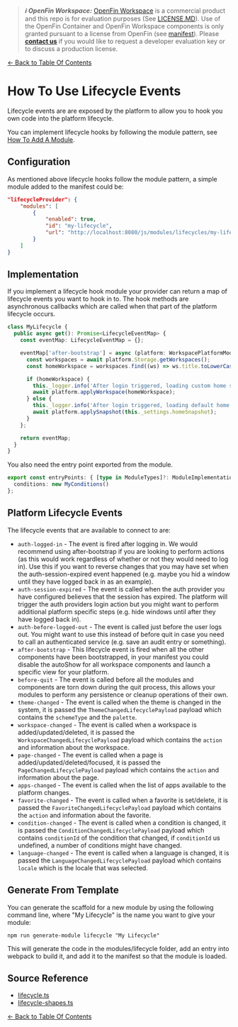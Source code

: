 > **_:information_source: OpenFin Workspace:_** [OpenFin Workspace](https://www.openfin.co/workspace/) is a commercial product and this repo is for evaluation purposes (See [LICENSE.MD](../LICENSE.MD)). Use of the OpenFin Container and OpenFin Workspace components is only granted pursuant to a license from OpenFin (see [manifest](../public/manifest.fin.json)). Please [**contact us**](https://www.openfin.co/workspace/poc/) if you would like to request a developer evaluation key or to discuss a production license.

[<- Back to Table Of Contents](../README.md)

# How To Use Lifecycle Events

Lifecycle events are are exposed by the platform to allow you to hook you own code into the platform lifecycle.

You can implement lifecycle hooks by following the module pattern, see [How To Add A Module](./how-to-add-a-module.md).

## Configuration

As mentioned above lifecycle hooks follow the module pattern, a simple module added to the manifest could be:

```json
"lifecycleProvider": {
    "modules": [
        {
            "enabled": true,
            "id": "my-lifecycle",
            "url": "http://localhost:8080/js/modules/lifecycles/my-lifecycle.bundle.js"
        }
    ]
}
```

## Implementation

If you implement a lifecycle hook module your provider can return a map of lifecycle events you want to hook in to. The hook methods are asynchronous callbacks which are called when that part of the platform lifecycle occurs.

```ts
class MyLifecycle {
  public async get(): Promise<LifecycleEventMap> {
    const eventMap: LifecycleEventMap = {};

    eventMap['after-bootstrap'] = async (platform: WorkspacePlatformModule) => {
      const workspaces = await platform.Storage.getWorkspaces();
      const homeWorkspace = workspaces.find((ws) => ws.title.toLowerCase() === 'my-snapshot');

      if (homeWorkspace) {
        this._logger.info('After login triggered, loading custom home snapshot');
        await platform.applyWorkspace(homeWorkspace);
      } else {
        this._logger.info('After login triggered, loading default home snapshot');
        await platform.applySnapshot(this._settings.homeSnapshot);
      }
    };

    return eventMap;
  }
}
```

You also need the entry point exported from the module.

```ts
export const entryPoints: { [type in ModuleTypes]?: ModuleImplementation } = {
  conditions: new MyConditions()
};
```

## Platform Lifecycle Events

The lifecycle events that are available to connect to are:

- `auth-logged-in` - The event is fired after logging in. We would recommend using after-bootstrap if you are looking to perform actions (as this would work regardless of whether or not they would need to log in). Use this if you want to reverse changes that you may have set when the auth-session-expired event happened (e.g. maybe you hid a window until they have logged back in as an example).
- `auth-session-expired` - The event is called when the auth provider you have configured believes that the session has expired. The platform will trigger the auth providers login action but you might want to perform additional platform specific steps (e.g. hide windows until after they have logged back in).
- `auth-before-logged-out` - The event is called just before the user logs out. You might want to use this instead of before quit in case you need to call an authenticated service (e.g. save an audit entry or something).
- `after-bootstrap` - This lifecycle event is fired when all the other components have been bootstrapped, in your manifest you could disable the autoShow for all workspace components and launch a specific view for your platform.
- `before-quit` - The event is called before all the modules and components are torn down during the quit process, this allows your modules to perform any persistence or cleanup operations of their own.
- `theme-changed` - The event is called when the theme is changed in the system, it is passed the `ThemeChangedLifecyclePayload` payload which contains the `schemeType` and the `palette`.
- `workspace-changed` - The event is called when a workspace is added/updated/deleted, it is passed the `WorkspaceChangedLifecyclePayload` payload which contains the `action` and information about the workspace.
- `page-changed` - The event is called when a page is added/updated/deleted/focused, it is passed the `PageChangedLifecyclePayload` payload which contains the `action` and information about the page.
- `apps-changed` - The event is called when the list of apps available to the platform changes.
- `favorite-changed` - The event is called when a favorite is set/delete, it is passed the `FavoriteChangedLifecyclePayload` payload which contains the `action` and information about the favorite.
- `condition-changed` - The event is called when a condition is changed, it is passed the `ConditionChangedLifecyclePayload` payload which contains `conditionId` of the condition that changed, if `conditionId` us undefined, a number of conditions might have changed.
- `language-changed` - The event is called when a language is changed, it is passed the `LanguageChangedLifecyclePayload` payload which contains `locale` which is the locale that was selected.

## Generate From Template

You can generate the scaffold for a new module by using the following command line, where "My Lifecycle" is the name you want to give your module:

```shell
npm run generate-module lifecycle "My Lifecycle"
```

This will generate the code in the modules/lifecycle folder, add an entry into webpack to build it, and add it to the manifest so that the module is loaded.

## Source Reference

- [lifecycle.ts](../client/src/framework/lifecycle.ts)
- [lifecycle-shapes.ts](../client/src/framework/shapes/lifecycle-shapes.ts)

[<- Back to Table Of Contents](../README.md)
